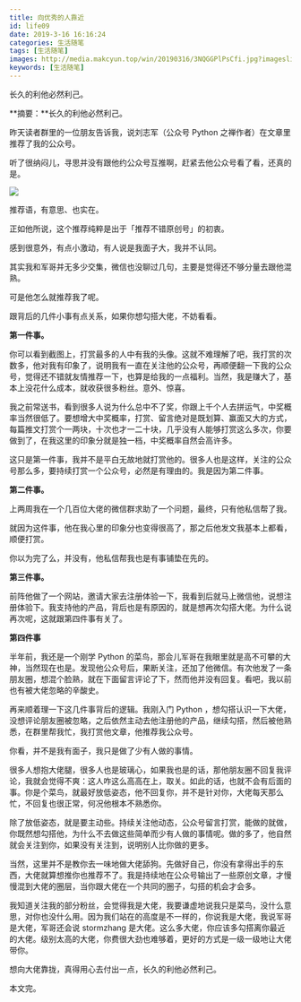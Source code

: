 ```yaml
---
title: 向优秀的人靠近
id: life09
date: 2019-3-16 16:16:24
categories: 生活随笔
tags: [生活随笔]
images: http://media.makcyun.top/win/20190316/3NQGGPlPsCfi.jpg?imageslim
keywords: [生活随笔]
---
```


长久的利他必然利己。

<!-- more -->  

**摘要：**长久的利他必然利己。

昨天读者群里的一位朋友告诉我，说刘志军（公众号 Python 之禅作者）在文章里推荐了我的公众号。

听了很纳闷儿，寻思并没有跟他约公众号互推啊，赶紧去他公众号看了看，还真的是。

![](http://media.makcyun.top/FsX2w4XDaAjnVAZ7u7BA0eC3BJ7w)

推荐语，有意思、也实在。

正如他所说，这个推荐纯粹是出于「推荐不错原创号」的初衷。

感到很意外，有点小激动，有人说是我面子大，我并不认同。

其实我和军哥并无多少交集，微信也没聊过几句，主要是觉得还不够分量去跟他混熟。

可是他怎么就推荐我了呢。

跟背后的几件小事有点关系，如果你想勾搭大佬，不妨看看。

**第一件事。**

你可以看到截图上，打赏最多的人中有我的头像。这就不难理解了吧，我打赏的次数多，他对我有印象了，说明我有一直在关注他的公众号，再顺便翻一下我的公众号，觉得还不错就友情推荐一下，也算是给我的一点福利。当然，我是赚大了，基本上没花什么成本，就收获很多粉丝。意外、惊喜。

我之前常送书，看到很多人说为什么总中不了奖，你跟上千个人去拼运气，中奖概率当然很低了。要想增大中奖概率，打赏、留言绝对是既划算、赢面又大的方式，每篇推文打赏个一两块，十次也才一二十块，几乎没有人能够打赏这么多次，你要做到了，在我这里的印象分就是独一档，中奖概率自然会高许多。

这只是第一件事，我并不是平白无故地就打赏他的。很多人也是这样，关注的公众号那么多，要持续打赏一个公众号，必然是有理由的。我是因为第二件事。

**第二件事。**

上两周我在一个几百位大佬的微信群求助了一个问题，最终，只有他私信帮了我。

就因为这件事，他在我心里的印象分也变得很高了，那之后他发文我基本上都看，顺便打赏。

你以为完了么，并没有，他私信帮我也是有事铺垫在先的。

**第三件事。**

前阵他做了一个网站，邀请大家去注册体验一下，我看到后就马上微信他，说想注册体验下。我支持他的产品，背后也是有原因的，就是想再次勾搭大佬。为什么说再次呢，这就跟第四件事有关了。

**第四件事**

半年前，我还是一个刚学 Python 的菜鸟，那会儿军哥在我眼里就是高不可攀的大神，当然现在也是。发现他公众号后，果断关注，还加了他微信。有次他发了一条朋友圈，想混个脸熟，就在下面留言评论了下，然而他并没有回复。看吧，我以前也有被大佬忽略的辛酸史。



再来顺着理一下这几件事背后的逻辑。我刚入门  Python ，想勾搭认识一下大佬，没想评论朋友圈被忽略，之后依然主动去他注册他的产品，继续勾搭，然后被他熟悉，在群里帮我忙，我打赏他文章，他推荐我公众号。

你看，并不是我有面子，我只是做了少有人做的事情。

很多人想抱大佬腿，很多人也是玻璃心，如果我也是的话，那他朋友圈不回复我评论，我就会觉得不爽：这人咋这么高高在上，取关。如此的话，也就不会有后面的事。你是个菜鸟，就最好放低姿态，他不回复你，并不是针对你，大佬每天那么忙，不回复也很正常，何况他根本不熟悉你。

除了放低姿态，就是要主动些。持续关注他动态，公众号留言打赏，能做的就做，你既然想勾搭他，为什么不去做这些简单而少有人做的事情呢。做的多了，他自然就会关注到你，如果没有关注到，说明别人比你做的更多。

当然，这里并不是教你去一味地做大佬舔狗。先做好自己，你没有拿得出手的东西，大佬就算想推你也推荐不了。我是持续地在公众号输出了一些原创文章，才慢慢混到大佬的圈层，当你跟大佬在一个共同的圈子，勾搭的机会才会多。

我知道关注我的部分粉丝，会觉得我是大佬，我要谦虚地说我只是菜鸟，没什么意思，对你也没什么用。因为我们站在的高度是不一样的，你说我是大佬，我说军哥是大佬，军哥还会说 stormzhang 是大佬。这么多大佬，你应该多勾搭离你最近的大佬。级别太高的大佬，你费很大劲也难够着，更好的方式是一级一级地让大佬带你。

想向大佬靠拢，真得用心去付出一点，长久的利他必然利己。

本文完。